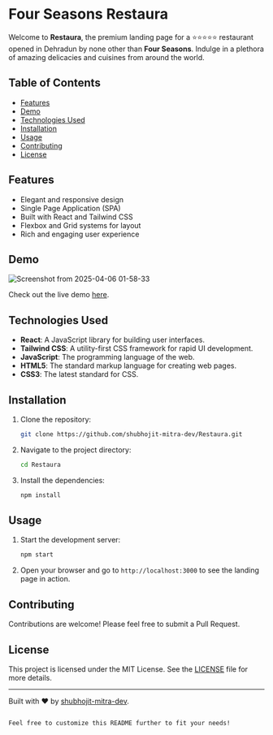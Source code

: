 # Four Seasons Restaura

Welcome to **Restaura**, the premium landing page for a ⭐️⭐️⭐️⭐️⭐️ restaurant opened in Dehradun by none other than **Four Seasons**. Indulge in a plethora of amazing delicacies and cuisines from around the world.

## Table of Contents
- [Features](#features)
- [Demo](#demo)
- [Technologies Used](#technologies-used)
- [Installation](#installation)
- [Usage](#usage)
- [Contributing](#contributing)
- [License](#license)

## Features
- Elegant and responsive design
- Single Page Application (SPA)
- Built with React and Tailwind CSS
- Flexbox and Grid systems for layout
- Rich and engaging user experience

## Demo
![Screenshot from 2025-04-06 01-58-33](https://github.com/user-attachments/assets/39ca77c7-2e91-44c9-9723-784108aa7d80)


Check out the live demo [here](https://four-seasons-restaura.vercel.app).

## Technologies Used
- **React**: A JavaScript library for building user interfaces.
- **Tailwind CSS**: A utility-first CSS framework for rapid UI development.
- **JavaScript**: The programming language of the web.
- **HTML5**: The standard markup language for creating web pages.
- **CSS3**: The latest standard for CSS.

## Installation
1. Clone the repository:
    ```sh
    git clone https://github.com/shubhojit-mitra-dev/Restaura.git
    ```

2. Navigate to the project directory:
    ```sh
    cd Restaura
    ```

3. Install the dependencies:
    ```sh
    npm install
    ```

## Usage
1. Start the development server:
    ```sh
    npm start
    ```

2. Open your browser and go to `http://localhost:3000` to see the landing page in action.

## Contributing
Contributions are welcome! Please feel free to submit a Pull Request.

## License
This project is licensed under the MIT License. See the [LICENSE](LICENSE) file for more details.

---

Built with ❤️ by [shubhojit-mitra-dev](https://github.com/shubhojit-mitra-dev).
```

Feel free to customize this README further to fit your needs!
